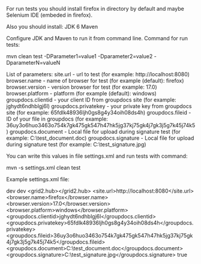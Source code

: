 
For run tests you should install firefox in directory by default and maybe Selenium IDE (embeded in firefox).

Also you should install:
JDK 6
Maven

Configure JDK and Maven to run it from command line.
Command for run tests:

mvn clean test -DParameter1=value1 -Dparameter2=value2 -DparameterN=valueN

List of parameters:
site.url - url to test (for example: http://localhost:8080)
browser.name - name of browser for test (for example (default): firefox)
browser.version - version browser for test (for example: 17.0)
browser.platform - platform (for example (default): windows)
groupdocs.clientid - your client ID from groupdocs site (for example: jghydt6ndhblgj6l)
groupdocs.privatekey - your private key from groupdocs site (for example: 65fdlk48936ljh0gs8g4y34oih08ds4h)
groupdocs.fileid - ID of your file in groupdocs (for example: 36uy3o6huo3463o754k7gk475gk547h47hk5jg37kj75gk4j7gk3j5g7k45j74k5)
groupdocs.document - Local file for upload during signature test (for example: C:\\test_document.doc)
groupdocs.signature - Local file for upload during signature test (for example: C:\\test_signature.jpg)

You can write this values in file settings.xml and run tests with command:

mvn -s settings.xml clean test

Example settings.xml file:

<settings xmlns="http://maven.apache.org/SETTINGS/1.0.0"
  xmlns:xsi="http://www.w3.org/2001/XMLSchema-instance"
  xsi:schemaLocation="http://maven.apache.org/SETTINGS/1.0.0
                      http://maven.apache.org/xsd/settings-1.0.0.xsd">
  <proxies/>
	<profiles>
		<profile>
			<id>dev</id>
			<properties>
				<env>dev</env>
				<grid2.hub></grid2.hub>
				<site.url>http://localhost:8080</site.url>
				<browser.name>firefox</browser.name>
				<browser.version>17.0</browser.version>
				<browser.platform>windows</browser.platform>
				<groupdocs.clientid>jghydt6ndhblgj6l</groupdocs.clientid>
				<groupdocs.privatekey>65fdlk48936ljh0gs8g4y34oih08ds4h</groupdocs.privatekey>
				<groupdocs.fileid>36uy3o6huo3463o754k7gk475gk547h47hk5jg37kj75gk4j7gk3j5g7k45j74k5</groupdocs.fileid>
				<groupdocs.document>C:\\test_document.doc</groupdocs.document>
				<groupdocs.signature>C:\\test_signature.jpg</groupdocs.signature>
			</properties>
			<activation>
				<activeByDefault>true</activeByDefault>
			</activation>
		</profile>
	</profiles>
</settings>



